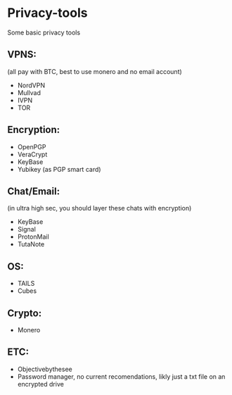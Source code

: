 # Privacy-tools
Some basic privacy tools

## VPNS:
(all pay with BTC, best to use monero and no email account)
- NordVPN
- Mullvad
- IVPN
- TOR

## Encryption:
- OpenPGP
- VeraCrypt
- KeyBase
- Yubikey (as PGP smart card)

## Chat/Email:
(in ultra high sec, you should layer these chats with encryption)
- KeyBase
- Signal
- ProtonMail
- TutaNote

## OS:
- TAILS
- Cubes

## Crypto:
- Monero

## ETC:
- Objectivebythesee
- Password manager, no current recomendations, likly just a txt file on an encrypted drive
